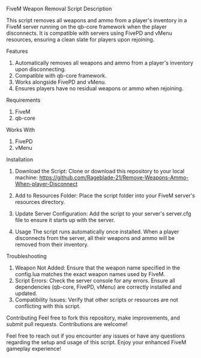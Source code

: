 
FiveM Weapon Removal Script
Description

This script removes all weapons and ammo from a player's inventory in a FiveM server running on the qb-core framework when the player disconnects. It is compatible with servers using FivePD and vMenu resources, ensuring a clean slate for players upon rejoining.

Features

1. Automatically removes all weapons and ammo from a player's inventory upon disconnecting.
2. Compatible with qb-core framework.
3. Works alongside FivePD and vMenu.
4. Ensures players have no residual weapons or ammo when rejoining.


Requirements

1. FiveM
2. qb-core


Works With 

1.  FivePD
2.  vMenu


Installation

1. Download the Script:
Clone or download this repository to your local machine:
https://github.com/Rageblade-21/Remove-Weapons-Ammo-When-player-Disconnect

2. Add to Resources Folder:
Place the script folder into your FiveM server's resources directory.

3. Update Server Configuration:
Add the script to your server's server.cfg file to ensure it starts up with the server.

4. Usage
The script runs automatically once installed. When a player disconnects from the server, all their weapons and ammo will be removed from their inventory.

Troubleshooting

1. Weapon Not Added: Ensure that the weapon name specified in the config.lua matches the exact weapon names used by FiveM.
2. Script Errors: Check the server console for any errors. Ensure all dependencies (qb-core, FivePD, vMenu) are correctly installed and updated.
3. Compatibility Issues: Verify that other scripts or resources are not conflicting with this script.

Contributing
Feel free to fork this repository, make improvements, and submit pull requests. Contributions are welcome!

Feel free to reach out if you encounter any issues or have any questions regarding the setup and usage of this script. Enjoy your enhanced FiveM gameplay experience!

